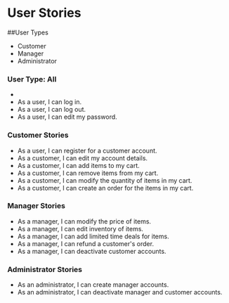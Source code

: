 # User Stories

##User Types
* Customer
* Manager
* Administrator

### User Type: All
* 
* As a user, I can log in.
* As a user, I can log out.
* As a user, I can edit my password.

### Customer Stories
* As a user, I can register for a customer account.
* As a customer, I can edit my account details.
* As a customer, I can add items to my cart.
* As a customer, I can remove items from my cart.
* As a customer, I can modify the quantity of items in my cart.
* As a customer, I can create an order for the items in my cart.

### Manager Stories
* As a manager, I can modify the price of items.
* As a manager, I can edit inventory of items.
* As a manager, I can add limited time deals for items.
* As a manager, I can refund a customer's order.
* As a manager, I can deactivate customer accounts.

### Administrator Stories
* As an administrator, I can create manager accounts.
* As an administrator, I can deactivate manager and customer accounts.
